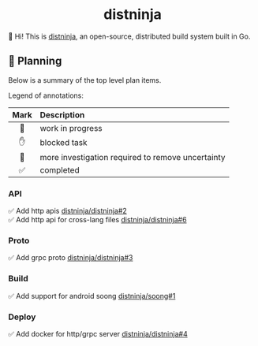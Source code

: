 <h1 align="center">distninja</h1>



👋 Hi! This is [distninja](https://github.com/distninja), an open-source, distributed build system built in Go.



## 🚀 Planning

Below is a summary of the top level plan items.

Legend of annotations:

| Mark | Description                                       |
|:----:|:--------------------------------------------------|
|  🏃  | work in progress                                  |
|  ✋  | blocked task                                      |
|  🔵  | more investigation required to remove uncertainty |
|  ✅  | completed                                         |

### API

✅ Add http apis [distninja/distninja#2](https://github.com/distninja/distninja/issues/2)  
✅ Add http api for cross-lang files [distninja/distninja#6](https://github.com/distninja/distninja/issues/6)  

### Proto

✅ Add grpc proto [distninja/distninja#3](https://github.com/distninja/distninja/issues/3)  

### Build

✅ Add support for android soong [distninja/soong#1](https://github.com/distninja/soong/issues/1)  

### Deploy

✅ Add docker for http/grpc server [distninja/distninja#4](https://github.com/distninja/distninja/issues/4)  
